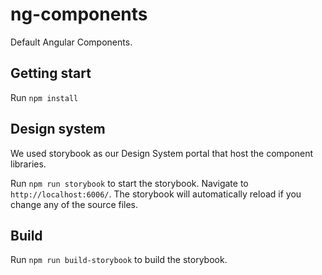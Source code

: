
# ng-components

Default Angular Components. 

## Getting start
Run `npm install` 

## Design system 
We used storybook as our Design System portal that host the component libraries.

Run `npm run storybook` to start the storybook. Navigate to `http://localhost:6006/`. The storybook will automatically reload if you change any of the source files.

## Build
Run `npm run build-storybook` to build the storybook.

